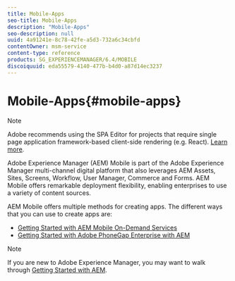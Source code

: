 ```yaml
---
title: Mobile-Apps
seo-title: Mobile-Apps
description: "Mobile-Apps"
seo-description: null
uuid: 4a91241e-8c78-42fe-a5d3-732a6c34cbfd
contentOwner: msm-service
content-type: reference
products: SG_EXPERIENCEMANAGER/6.4/MOBILE
discoiquuid: eda55579-4140-477b-b4d0-a87d14ec3237
---
```


# Mobile-Apps{#mobile-apps}

>[!NOTE]
>
>Adobe recommends using the SPA Editor for projects that require single page application framework-based client-side rendering (e.g. React). [Learn more](/help/sites-developing/spa-overview.md).

Adobe Experience Manager (AEM) Mobile is part of the Adobe Experience Manager multi-channel digital platform that also leverages AEM Assets, Sites, Screens, Workflow, User Manager, Commerce and Forms. AEM Mobile offers remarkable deployment flexibility, enabling enterprises to use a variety of content sources.

AEM Mobile offers multiple methods for creating apps. The different ways that you can use to create apps are:

* [Getting Started with AEM Mobile On-Demand Services](/help/mobile/mobile-apps-ondemand.md)
* [Getting Started with Adobe PhoneGap Enterprise with AEM](/help/mobile/phonegap.md)

>[!NOTE]
>
>If you are new to Adobe Experience Manager, you may want to walk through [Getting Started with AEM](/help/sites-deploying/deploy.md).

